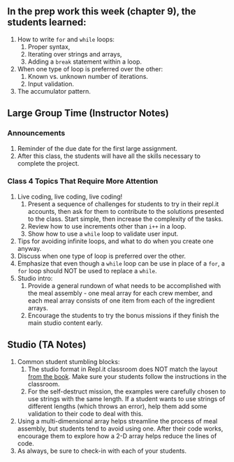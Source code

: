 ## In the prep work this week (chapter 9), the students learned:

1. How to write ``for`` and ``while`` loops:
   1. Proper syntax,
   1. Iterating over strings and arrays,
   1. Adding a ``break`` statement within a loop.
1. When one type of loop is preferred over the other:
   1. Known vs. unknown number of iterations.
   1. Input validation.
1. The accumulator pattern.

## Large Group Time (Instructor Notes)

### Announcements

1. Reminder of the due date for the first large assignment.
1. After this class, the students will have all the skills necessary to complete the project.

### Class 4 Topics That Require More Attention

1. Live coding, live coding, live coding!
   1. Present a sequence of challenges for students to try in their repl.it accounts, then ask for them to contribute to the solutions presented to the class. Start simple, then increase the complexity of the tasks.
   1. Review how to use increments other than ``i++`` in a loop.
   1. Show how to use a ``while`` loop to validate user input.
1. Tips for avoiding infinite loops, and what to do when you create one anyway.
1. Discuss when one type of loop is preferred over the other.
1. Emphasize that even though a ``while`` loop can be use in place of a ``for``, a ``for`` loop should NOT be used to replace a ``while``.
1. Studio intro:
   1. Provide a general rundown of what needs to be accomplished with the meal assembly - one meal array for each crew member, and each meal array consists of one item from each of the ingredient arrays.
   1. Encourage the students to try the bonus missions if they finish the main studio content early.

## Studio (TA Notes)

1. Common student stumbling blocks:
   1. The studio format in Repl.it classroom does NOT match the layout [from the book](https://education.launchcode.org/intro-to-professional-web-dev/chapters/loops/studio.html). Make sure your students follow the instructions in the classroom.
   1. For the self-destruct mission, the examples were carefully chosen to use strings with the same length. If a student wants to use strings of different lengths (which throws an error), help them add some validation to their code to deal with this.
1. Using a multi-dimensional array helps streamline the process of meal assembly, but students tend to avoid using one. After their code works, encourage them to explore how a 2-D array helps reduce the lines of code.
1. As always, be sure to check-in with each of your students.

